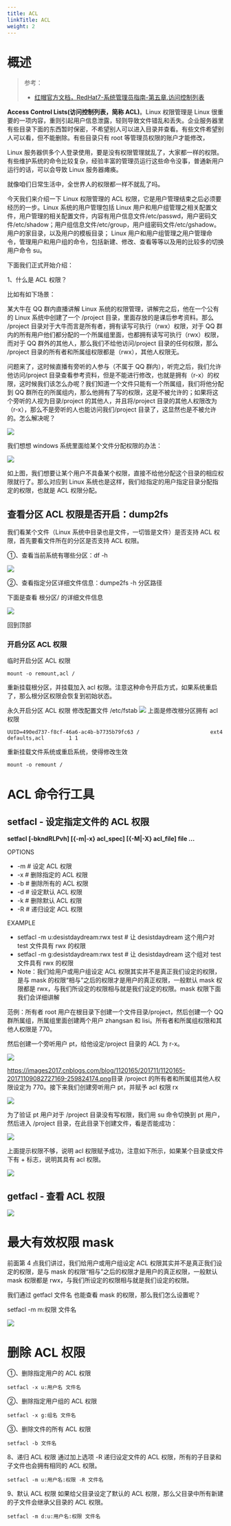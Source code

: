 ```yaml
---
title: ACL
linkTitle: ACL
weight: 2
---
```


# 概述

> 参考：
>
> - [红帽官方文档，RedHat7-系统管理员指南-第五章.访问控制列表](https://access.redhat.com/documentation/en-us/red_hat_enterprise_linux/7/html/system_administrators_guide/ch-access_control_lists)

**Access Control Lists(访问控制列表，简称 ACL)**。Linux 权限管理是 Linux 很重要的一项内容，重则引起用户信息泄露，轻则导致文件错乱和丢失。企业服务器里有些目录下面的东西暂时保密，不希望别人可以进入目录并查看。有些文件希望别人可以看，但不能删除。有些目录只有 root 等管理员权限的账户才能修改，

Linux 服务器供多个人登录使用，要是没有权限管理就乱了，大家都一样的权限。有些维护系统的命令比较复杂，经验丰富的管理员运行这些命令没事，普通新用户运行的话，可以会导致 Linux 服务器瘫痪。

就像咱们日常生活中，全世界人的权限都一样不就乱了吗。

今天我们来介绍一下 Linux 权限管理的 ACL 权限，它是用户管理结束之后必须要经历的一步。Linux 系统的用户管理包括 Linux 用户和用户组管理之相关配置文件，用户管理的相关配置文件，内容有用户信息文件/etc/passwd，用户密码文件/etc/shadow；用户组信息文件/etc/group，用户组密码文件/etc/gshadow。用户的家目录，以及用户的模板目录； Linux 用户和用户组管理之用户管理命令，管理用户和用户组的命令，包括新建、修改、查看等等以及用的比较多的切换用户命令 su。

下面我们正式开始介绍：

1、什么是 ACL 权限？

比如有如下场景：

某大牛在 QQ 群内直播讲解 Linux 系统的权限管理，讲解完之后，他在一个公有的 Linux 系统中创建了一个 /project 目录，里面存放的是课后参考资料。那么 /project 目录对于大牛而言是所有者，拥有读写可执行（rwx）权限，对于 QQ 群内的所有用户他们都分配的一个所属组里面，也都拥有读写可执行（rwx）权限，而对于 QQ 群外的其他人，那么我们不给他访问/project 目录的任何权限，那么 /project 目录的所有者和所属组权限都是（rwx），其他人权限无。

问题来了，这时候直播有旁听的人参与（不属于 QQ 群内），听完之后，我们允许他访问/project 目录查看参考资料，但是不能进行修改，也就是拥有（r-x）的权限，这时候我们该怎么办呢？我们知道一个文件只能有一个所属组，我们将他分配到 QQ 群所在的所属组内，那么他拥有了写的权限，这是不被允许的；如果将这个旁听的人视为目录/project 的其他人，并且将/project 目录的其他人权限改为（r-x），那么不是旁听的人也能访问我们/project 目录了，这显然也是不被允许的。怎么解决呢？

![](https://notes-learning.oss-cn-beijing.aliyuncs.com/wwngi2/1616166788266-55102010-3c01-4999-953f-5264545bba2a.png)

我们想想 windows 系统里面给某个文件分配权限的办法：

![](https://notes-learning.oss-cn-beijing.aliyuncs.com/wwngi2/1616166788426-4edff74a-9b30-43c9-a8c4-688c5ecadba2.png)

如上图，我们想要让某个用户不具备某个权限，直接不给他分配这个目录的相应权限就行了。那么对应到 Linux 系统也是这样，我们给指定的用户指定目录分配指定的权限，也就是 ACL 权限分配。

## 查看分区 ACL 权限是否开启：dump2fs

我们看某个文件（Linux 系统中目录也是文件，一切皆是文件）是否支持 ACL 权限，首先要看文件所在的分区是否支持 ACL 权限。

①、查看当前系统有哪些分区：df -h

![](https://notes-learning.oss-cn-beijing.aliyuncs.com/wwngi2/1616166788270-02fa6473-8187-498a-910b-641f376cd11c.png)

②、查看指定分区详细文件信息：dumpe2fs -h 分区路径

下面是查看 根分区/ 的详细文件信息

![](https://notes-learning.oss-cn-beijing.aliyuncs.com/wwngi2/1616166788208-6d15dfed-e275-4812-81cf-66f42bc9965b.png)

回到顶部

### 开启分区 ACL 权限

临时开启分区 ACL 权限

    mount -o remount,acl /

重新挂载根分区，并挂载加入 acl 权限。注意这种命令开启方式，如果系统重启了，那么根分区权限会恢复到初始状态。

永久开启分区 ACL 权限
修改配置文件 /etc/fstab
![](https://notes-learning.oss-cn-beijing.aliyuncs.com/wwngi2/1616166788212-4ba77fea-8a55-4639-bea6-6c3ef58096f2.png)
上面是修改根分区拥有 acl 权限

    UUID=490ed737-f8cf-46a6-ac4b-b7735b79fc63 /                       ext4    defaults,acl        1 1

重新挂载文件系统或重启系统，使得修改生效

    mount -o remount /

# ACL 命令行工具

## setfacl - 设定指定文件的 ACL 权限

**setfacl \[-bkndRLPvh] \[{-m|-x} acl_spec] \[{-M|-X} acl_file] file ...**

OPTIONS

- -m # 设定 ACL 权限
- -x # 删除指定的 ACL 权限
- -b # 删除所有的 ACL 权限
- -d # 设定默认 ACL 权限
- -k # 删除默认 ACL 权限
- -R # 递归设定 ACL 权限

EXAMPLE

- setfacl -m u:desistdaydream:rwx test # 让 desistdaydream 这个用户对 test 文件具有 rwx 的权限
- setfacl -m g:desistdaydream:rwx test # 让 desistdaydream 这个组对 test 文件具有 rwx 的权限
- Note：我们给用户或用户组设定 ACL 权限其实并不是真正我们设定的权限，是与 mask 的权限“相与”之后的权限才是用户的真正权限，一般默认 mask 权限都是 rwx，与我们所设定的权限相与就是我们设定的权限。mask 权限下面我们会详细讲解

范例：所有者 root 用户在根目录下创建一个文件目录/project，然后创建一个 QQ 群所属组，所属组里面创建两个用户 zhangsan 和 lisi。所有者和所属组权限和其他人权限是 770。

然后创建一个旁听用户 pt，给他设定/project 目录的 ACL 为 r-x。

![](https://notes-learning.oss-cn-beijing.aliyuncs.com/wwngi2/1616166788257-439056df-af1a-41c9-913f-cf18513209ba.png)

<https://images2017.cnblogs.com/blog/1120165/201711/1120165-20171109082727169-259824174.png>目录 /project 的所有者和所属组其他人权限设定为 770。接下来我们创建旁听用户 pt，并赋予 acl 权限 rx

![](https://notes-learning.oss-cn-beijing.aliyuncs.com/wwngi2/1616166788285-7a684555-e53d-4e5b-96e9-d560c49807f6.png)

为了验证 pt 用户对于 /project 目录没有写权限，我们用 su 命令切换到 pt 用户，然后进入 /project 目录，在此目录下创建文件，看是否能成功：

![](https://notes-learning.oss-cn-beijing.aliyuncs.com/wwngi2/1616166788260-060edb5b-0ca0-4ee1-a1e7-ba47fccd27a3.png)

上面提示权限不够，说明 acl 权限赋予成功，注意如下所示，如果某个目录或文件下有 + 标志，说明其具有 acl 权限。

![](https://notes-learning.oss-cn-beijing.aliyuncs.com/wwngi2/1616166788286-6baf14f4-02bd-4091-ab64-13c00e9040d3.png)

## getfacl - 查看 ACL 权限

![](https://notes-learning.oss-cn-beijing.aliyuncs.com/wwngi2/1616166788267-41d4fa26-0894-482f-8caa-90ad69c61a69.png)

# 最大有效权限 mask

前面第 4 点我们讲过，我们给用户或用户组设定 ACL 权限其实并不是真正我们设定的权限，是与 mask 的权限“相与”之后的权限才是用户的真正权限，一般默认 mask 权限都是 rwx，与我们所设定的权限相与就是我们设定的权限。

我们通过 getfacl 文件名 也能查看 mask 的权限，那么我们怎么设置呢？

setfacl -m m:权限 文件名

![](https://notes-learning.oss-cn-beijing.aliyuncs.com/wwngi2/1616166788276-cd39efa5-39ce-488d-96f4-9e9b658ceeb0.png)

# 删除 ACL 权限

①、删除指定用户的 ACL 权限

    setfacl -x u:用户名 文件名

②、删除指定用户组的 ACL 权限

    setfacl -x g:组名 文件名

③、删除文件的所有 ACL 权限

    setfacl -b 文件名

8、递归 ACL 权限
通过加上选项 -R 递归设定文件的 ACL 权限，所有的子目录和子文件也会拥有相同的 ACL 权限。

    setfacl -m u:用户名:权限 -R 文件名

9、默认 ACL 权限
如果给父目录设定了默认的 ACL 权限，那么父目录中所有新建的子文件会继承父目录的 ACL 权限。

    setfacl -m d:u:用户名:权限 文件名

